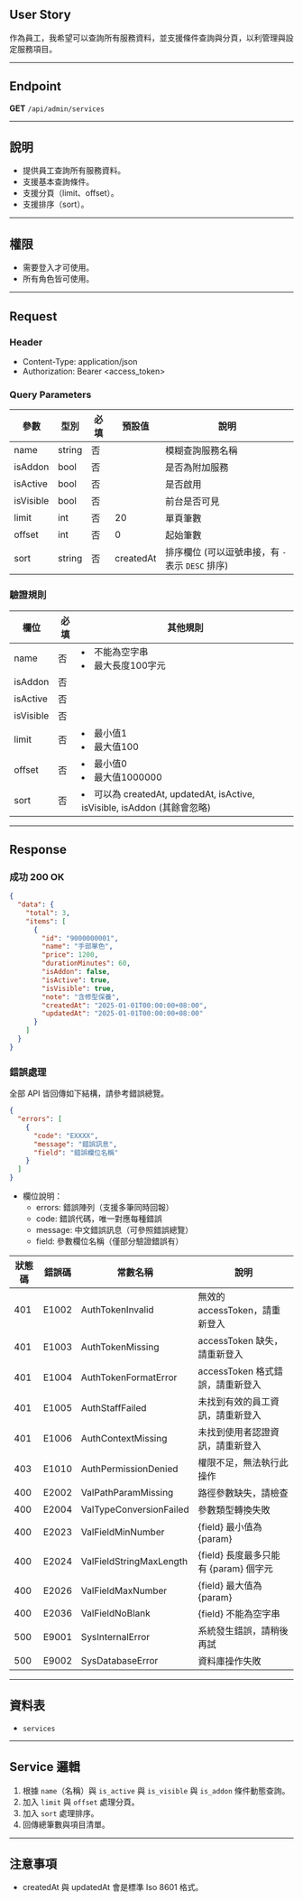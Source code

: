 ## User Story

作為員工，我希望可以查詢所有服務資料，並支援條件查詢與分頁，以利管理與設定服務項目。

---

## Endpoint

**GET** `/api/admin/services`

---

## 說明

- 提供員工查詢所有服務資料。
- 支援基本查詢條件。
- 支援分頁（limit、offset）。
- 支援排序（sort）。

---

## 權限

- 需要登入才可使用。
- 所有角色皆可使用。

---

## Request

### Header

- Content-Type: application/json
- Authorization: Bearer <access_token>

### Query Parameters

| 參數      | 型別   | 必填 | 預設值    | 說明                                             |
| --------- | ------ | ---- | --------- | ------------------------------------------------ |
| name      | string | 否   |           | 模糊查詢服務名稱                                 |
| isAddon   | bool   | 否   |           | 是否為附加服務                                   |
| isActive  | bool   | 否   |           | 是否啟用                                         |
| isVisible | bool   | 否   |           | 前台是否可見                                     |
| limit     | int    | 否   | 20        | 單頁筆數                                         |
| offset    | int    | 否   | 0         | 起始筆數                                         |
| sort      | string | 否   | createdAt | 排序欄位 (可以逗號串接，有 `-` 表示 `DESC` 排序) |

### 驗證規則

| 欄位      | 必填 | 其他規則                                                                   |
| --------- | ---- | -------------------------------------------------------------------------- |
| name      | 否   | <li>不能為空字串<li>最大長度100字元                                        |
| isAddon   | 否   |                                                                            |
| isActive  | 否   |                                                                            |
| isVisible | 否   |                                                                            |
| limit     | 否   | <li>最小值1<li>最大值100                                                   |
| offset    | 否   | <li>最小值0<li>最大值1000000                                               |
| sort      | 否   | <li>可以為 createdAt, updatedAt, isActive, isVisible, isAddon (其餘會忽略) |

---

## Response

### 成功 200 OK

```json
{
  "data": {
    "total": 3,
    "items": [
      {
        "id": "9000000001",
        "name": "手部單色",
        "price": 1200,
        "durationMinutes": 60,
        "isAddon": false,
        "isActive": true,
        "isVisible": true,
        "note": "含修型保養",
        "createdAt": "2025-01-01T00:00:00+08:00",
        "updatedAt": "2025-01-01T00:00:00+08:00"
      }
    ]
  }
}
```

### 錯誤處理

全部 API 皆回傳如下結構，請參考錯誤總覽。

```json
{
  "errors": [
    {
      "code": "EXXXX",
      "message": "錯誤訊息",
      "field": "錯誤欄位名稱"
    }
  ]
}
```

- 欄位說明：
  - errors: 錯誤陣列（支援多筆同時回報）
  - code: 錯誤代碼，唯一對應每種錯誤
  - message: 中文錯誤訊息（可參照錯誤總覽）
  - field: 參數欄位名稱（僅部分驗證錯誤有）

| 狀態碼 | 錯誤碼 | 常數名稱                | 說明                                  |
| ------ | ------ | ----------------------- | ------------------------------------- |
| 401    | E1002  | AuthTokenInvalid        | 無效的 accessToken，請重新登入        |
| 401    | E1003  | AuthTokenMissing        | accessToken 缺失，請重新登入          |
| 401    | E1004  | AuthTokenFormatError    | accessToken 格式錯誤，請重新登入      |
| 401    | E1005  | AuthStaffFailed         | 未找到有效的員工資訊，請重新登入      |
| 401    | E1006  | AuthContextMissing      | 未找到使用者認證資訊，請重新登入      |
| 403    | E1010  | AuthPermissionDenied    | 權限不足，無法執行此操作              |
| 400    | E2002  | ValPathParamMissing     | 路徑參數缺失，請檢查                  |
| 400    | E2004  | ValTypeConversionFailed | 參數類型轉換失敗                      |
| 400    | E2023  | ValFieldMinNumber       | {field} 最小值為 {param}              |
| 400    | E2024  | ValFieldStringMaxLength | {field} 長度最多只能有 {param} 個字元 |
| 400    | E2026  | ValFieldMaxNumber       | {field} 最大值為 {param}              |
| 400    | E2036  | ValFieldNoBlank         | {field} 不能為空字串                  |
| 500    | E9001  | SysInternalError        | 系統發生錯誤，請稍後再試              |
| 500    | E9002  | SysDatabaseError        | 資料庫操作失敗                        |

---

## 資料表

- `services`

---

## Service 邏輯

1. 根據 `name`（名稱）與 `is_active` 與 `is_visible` 與 `is_addon` 條件動態查詢。
2. 加入 `limit` 與 `offset` 處理分頁。
3. 加入 `sort` 處理排序。
4. 回傳總筆數與項目清單。

---

## 注意事項

- createdAt 與 updatedAt 會是標準 Iso 8601 格式。
